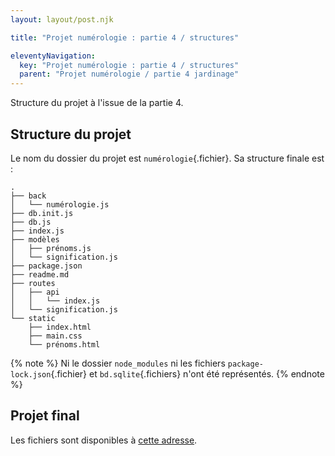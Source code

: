 ```yaml
---
layout: layout/post.njk

title: "Projet numérologie : partie 4 / structures"

eleventyNavigation:
  key: "Projet numérologie : partie 4 / structures"
  parent: "Projet numérologie / partie 4 jardinage"
---
```


<!-- début résumé -->

Structure du projet à l'issue de la partie 4.

<!-- fin résumé -->

## Structure du projet

Le nom du dossier du projet est `numérologie`{.fichier}. Sa structure finale est :

```text
.
├── back
│   └── numérologie.js
├── db.init.js
├── db.js
├── index.js
├── modèles
│   ├── prénoms.js
│   └── signification.js
├── package.json
├── readme.md
├── routes
│   ├── api
│   │   └── index.js
│   └── signification.js
└── static
    ├── index.html
    ├── main.css
    └── prénoms.html    
```

{% note %}
Ni le dossier `node_modules` ni les fichiers `package-lock.json`{.fichier} et `bd.sqlite`{.fichiers} n'ont été représentés.
{% endnote %}

## Projet final

Les fichiers sont disponibles à [cette adresse](https://github.com/FrancoisBrucker/cours_informatique/tree/main/docs/src/cours/web/projet-numerologie/partie-4-jardinage/num%C3%A9rologie).
